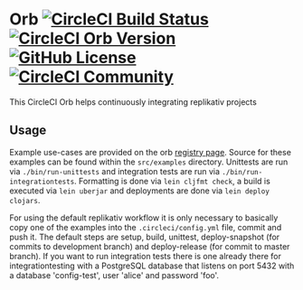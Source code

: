 # <orb-name> Orb [![CircleCI Build Status](https://circleci.com/gh/<org-name>/<repo-name>.svg?style=shield "CircleCI Build Status")](https://circleci.com/gh/<org-name>/<repo-name>) [![CircleCI Orb Version](https://img.shields.io/badge/endpoint.svg?url=https://badges.circleci.io/orb/<orb-namespace>/<orb-name>)](https://circleci.com/orbs/registry/orb/<orb-namespace>/<orb-name>) [![GitHub License](https://img.shields.io/badge/license-MIT-lightgrey.svg)](https://raw.githubusercontent.com/<org-name>/<repo-name>/master/LICENSE) [![CircleCI Community](https://img.shields.io/badge/community-CircleCI%20Discuss-343434.svg)](https://discuss.circleci.com/c/ecosystem/orbs)

This CircleCI Orb helps continuously integrating replikativ projects

## Usage

Example use-cases are provided on the orb [registry page](https://circleci.com/orbs/registry/orb/replikativ/clj-lein#usage-examples). Source for these examples can be found within the `src/examples` directory. Unittests are run via `./bin/run-unittests` and integration tests are run via `./bin/run-integrationtests`. Formatting is done via `lein cljfmt check`, a build is executed via `lein uberjar` and deployments are done via `lein deploy clojars`.

For using the default replikativ workflow it is only necessary to basically copy one of the examples into the `.circleci/config.yml` file, commit and push it. The default steps are setup, build, unittest, deploy-snapshot (for commits to development branch) and deploy-release (for commit to master branch). If you want to run integration tests there is one already there for integrationtesting with a PostgreSQL database that listens on port 5432 with a database 'config-test', user 'alice' and password 'foo'.

